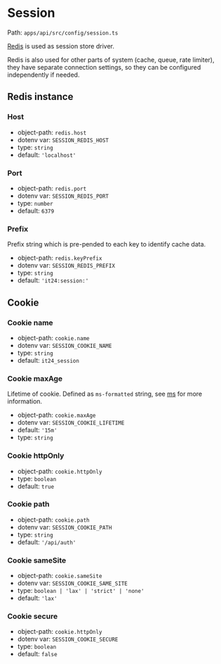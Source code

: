 # Session

Path: `apps/api/src/config/session.ts`

[Redis](https://redis.io) is used as session store driver.

Redis is also used for other parts of system (cache, queue, rate limiter), they have separate connection settings, so they can be configured independently if needed.

## Redis instance

### Host

* object-path: `redis.host`
* dotenv var: `SESSION_REDIS_HOST`
* type: `string`
* default: `'localhost'`

### Port

* object-path: `redis.port`
* dotenv var: `SESSION_REDIS_PORT`
* type: `number`
* default: `6379`

### Prefix
Prefix string which is pre-pended to each key to identify cache data.

* object-path: `redis.keyPrefix`
* dotenv var: `SESSION_REDIS_PREFIX`
* type: `string`
* default: `'it24:session:'`

## Cookie

### Cookie name

* object-path: `cookie.name`
* dotenv var: `SESSION_COOKIE_NAME`
* type: `string`
* default: `it24_session`

### Cookie maxAge

Lifetime of cookie. Defined as `ms-formatted` string, see [ms](https://github.com/vercel/ms) for more information.

* object-path: `cookie.maxAge`
* dotenv var: `SESSION_COOKIE_LIFETIME`
* default: `'15m'`
* type: `string`

### Cookie httpOnly

* object-path: `cookie.httpOnly`
* type: `boolean`
* default: `true`

### Cookie path

* object-path: `cookie.path`
* dotenv var: `SESSION_COOKIE_PATH`
* type: `string`
* default: `'/api/auth'`

### Cookie sameSite

* object-path: `cookie.sameSite`
* dotenv var: `SESSION_COOKIE_SAME_SITE`
* type: `boolean | 'lax' | 'strict' | 'none'`
* default: `'lax'`

### Cookie secure

* object-path: `cookie.httpOnly`
* dotenv var: `SESSION_COOKIE_SECURE`
* type: `boolean`
* default: `false`
